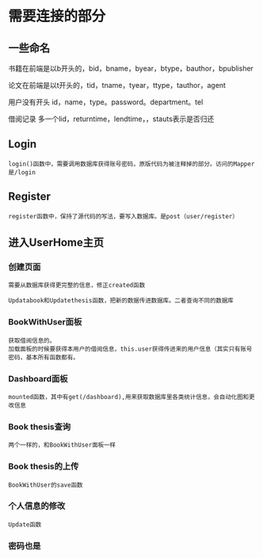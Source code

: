 # 需要连接的部分

## 一些命名

书籍在前端是以b开头的，bid，bname，byear，btype，bauthor，bpublisher

论文在前端是以t开头的，tid，tname，tyear，ttype，tauthor，agent

用户没有开头  id，name，type。password。department。tel

借阅记录 多一个lid，returntime，lendtime，，stauts表示是否归还

## Login

    login()函数中，需要调用数据库获得账号密码，原版代码为被注释掉的部分。访问的Mapper是/login

## Register

    register函数中，保持了源代码的写法，要写入数据库。是post（user/register）

## 进入UserHome主页

### 创建页面

    需要从数据库获得更完整的信息，修正created函数

    Updatabook和Updatethesis函数，把新的数据传进数据库。二者查询不同的数据库

### BookWithUser面板

    获取借阅信息的。
    加载面板的时候要获得本用户的借阅信息，this.user获得传进来的用户信息（其实只有账号密码，基本所有函数都有。

### Dashboard面板

    mounted函数，其中有get(/dashboard),用来获取数据库里各类统计信息，会自动化图和更改信息

### Book thesis查询

    两个一样的，和BookWithUser面板一样

### Book thesis的上传

    BookWithUser的save函数

### 个人信息的修改

    Update函数

### 密码也是
